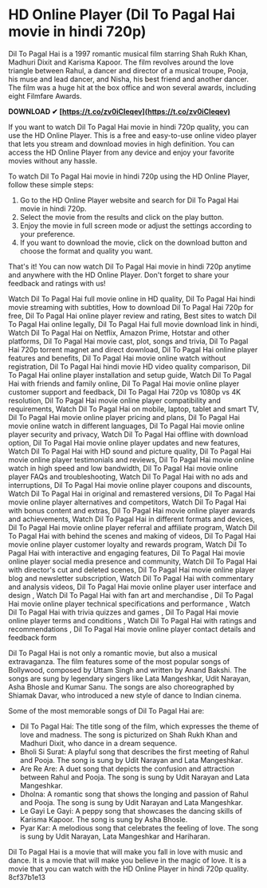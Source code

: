 
 
# HD Online Player (Dil To Pagal Hai movie in hindi 720p)
 
Dil To Pagal Hai is a 1997 romantic musical film starring Shah Rukh Khan, Madhuri Dixit and Karisma Kapoor. The film revolves around the love triangle between Rahul, a dancer and director of a musical troupe, Pooja, his muse and lead dancer, and Nisha, his best friend and another dancer. The film was a huge hit at the box office and won several awards, including eight Filmfare Awards.
 
**DOWNLOAD ✔ [https://t.co/zv0iCIeqev](https://t.co/zv0iCIeqev)**


 
If you want to watch Dil To Pagal Hai movie in hindi 720p quality, you can use the HD Online Player. This is a free and easy-to-use online video player that lets you stream and download movies in high definition. You can access the HD Online Player from any device and enjoy your favorite movies without any hassle.
 
To watch Dil To Pagal Hai movie in hindi 720p using the HD Online Player, follow these simple steps:
 
1. Go to the HD Online Player website and search for Dil To Pagal Hai movie in hindi 720p.
2. Select the movie from the results and click on the play button.
3. Enjoy the movie in full screen mode or adjust the settings according to your preference.
4. If you want to download the movie, click on the download button and choose the format and quality you want.

That's it! You can now watch Dil To Pagal Hai movie in hindi 720p anytime and anywhere with the HD Online Player. Don't forget to share your feedback and ratings with us!
 
Watch Dil To Pagal Hai full movie online in HD quality,  Dil To Pagal Hai hindi movie streaming with subtitles,  How to download Dil To Pagal Hai 720p for free,  Dil To Pagal Hai online player review and rating,  Best sites to watch Dil To Pagal Hai online legally,  Dil To Pagal Hai full movie download link in hindi,  Watch Dil To Pagal Hai on Netflix, Amazon Prime, Hotstar and other platforms,  Dil To Pagal Hai movie cast, plot, songs and trivia,  Dil To Pagal Hai 720p torrent magnet and direct download,  Dil To Pagal Hai online player features and benefits,  Dil To Pagal Hai movie online watch without registration,  Dil To Pagal Hai hindi movie HD video quality comparison,  Dil To Pagal Hai online player installation and setup guide,  Watch Dil To Pagal Hai with friends and family online,  Dil To Pagal Hai movie online player customer support and feedback,  Dil To Pagal Hai 720p vs 1080p vs 4K resolution,  Dil To Pagal Hai movie online player compatibility and requirements,  Watch Dil To Pagal Hai on mobile, laptop, tablet and smart TV,  Dil To Pagal Hai movie online player pricing and plans,  Dil To Pagal Hai movie online watch in different languages,  Dil To Pagal Hai movie online player security and privacy,  Watch Dil To Pagal Hai offline with download option,  Dil To Pagal Hai movie online player updates and new features,  Watch Dil To Pagal Hai with HD sound and picture quality,  Dil To Pagal Hai movie online player testimonials and reviews,  Dil To Pagal Hai movie online watch in high speed and low bandwidth,  Dil To Pagal Hai movie online player FAQs and troubleshooting,  Watch Dil To Pagal Hai with no ads and interruptions,  Dil To Pagal Hai movie online player coupons and discounts,  Watch Dil To Pagal Hai in original and remastered versions,  Dil To Pagal Hai movie online player alternatives and competitors,  Watch Dil To Pagal Hai with bonus content and extras,  Dil To Pagal Hai movie online player awards and achievements,  Watch Dil To Pagal Hai in different formats and devices,  Dil To Pagal Hai movie online player referral and affiliate program,  Watch Dil To Pagal Hai with behind the scenes and making of videos,  Dil To Pagal Hai movie online player customer loyalty and rewards program,  Watch Dil To Pagal Hai with interactive and engaging features,  Dil To Pagal Hai movie online player social media presence and community,  Watch Dil To Pagal Hai with director's cut and deleted scenes,  Dil To Pagal Hai movie online player blog and newsletter subscription,  Watch Dil To Pagal Hai with commentary and analysis videos,  Dil To Pagal Hai movie online player user interface and design ,  Watch Dil To Pagal Hai with fan art and merchandise ,  Dil To Pagal Hai movie online player technical specifications and performance ,  Watch Dil To Pagal Hai with trivia quizzes and games ,  Dil To Pagal Hai movie online player terms and conditions ,  Watch Dil To Pagal Hai with ratings and recommendations ,  Dil To Pagal Hai movie online player contact details and feedback form
  
Dil To Pagal Hai is not only a romantic movie, but also a musical extravaganza. The film features some of the most popular songs of Bollywood, composed by Uttam Singh and written by Anand Bakshi. The songs are sung by legendary singers like Lata Mangeshkar, Udit Narayan, Asha Bhosle and Kumar Sanu. The songs are also choreographed by Shiamak Davar, who introduced a new style of dance to Indian cinema.
 
Some of the most memorable songs of Dil To Pagal Hai are:

- Dil To Pagal Hai: The title song of the film, which expresses the theme of love and madness. The song is picturized on Shah Rukh Khan and Madhuri Dixit, who dance in a dream sequence.
- Bholi Si Surat: A playful song that describes the first meeting of Rahul and Pooja. The song is sung by Udit Narayan and Lata Mangeshkar.
- Are Re Are: A duet song that depicts the confusion and attraction between Rahul and Pooja. The song is sung by Udit Narayan and Lata Mangeshkar.
- Dholna: A romantic song that shows the longing and passion of Rahul and Pooja. The song is sung by Udit Narayan and Lata Mangeshkar.
- Le Gayi Le Gayi: A peppy song that showcases the dancing skills of Karisma Kapoor. The song is sung by Asha Bhosle.
- Pyar Kar: A melodious song that celebrates the feeling of love. The song is sung by Udit Narayan, Lata Mangeshkar and Hariharan.

Dil To Pagal Hai is a movie that will make you fall in love with music and dance. It is a movie that will make you believe in the magic of love. It is a movie that you can watch with the HD Online Player in hindi 720p quality.
 8cf37b1e13
 
